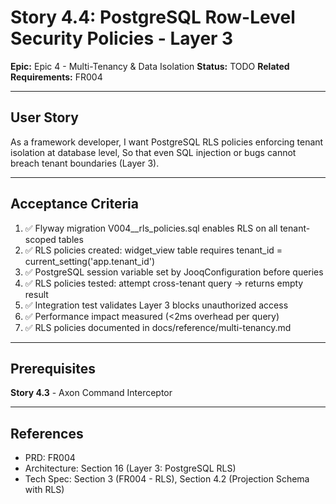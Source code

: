 # Story 4.4: PostgreSQL Row-Level Security Policies - Layer 3

**Epic:** Epic 4 - Multi-Tenancy & Data Isolation
**Status:** TODO
**Related Requirements:** FR004

---

## User Story

As a framework developer,
I want PostgreSQL RLS policies enforcing tenant isolation at database level,
So that even SQL injection or bugs cannot breach tenant boundaries (Layer 3).

---

## Acceptance Criteria

1. ✅ Flyway migration V004__rls_policies.sql enables RLS on all tenant-scoped tables
2. ✅ RLS policies created: widget_view table requires tenant_id = current_setting('app.tenant_id')
3. ✅ PostgreSQL session variable set by JooqConfiguration before queries
4. ✅ RLS policies tested: attempt cross-tenant query → returns empty result
5. ✅ Integration test validates Layer 3 blocks unauthorized access
6. ✅ Performance impact measured (<2ms overhead per query)
7. ✅ RLS policies documented in docs/reference/multi-tenancy.md

---

## Prerequisites

**Story 4.3** - Axon Command Interceptor

---

## References

- PRD: FR004
- Architecture: Section 16 (Layer 3: PostgreSQL RLS)
- Tech Spec: Section 3 (FR004 - RLS), Section 4.2 (Projection Schema with RLS)
